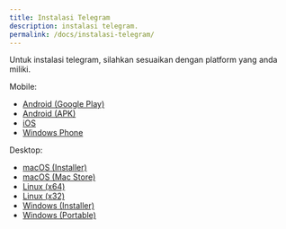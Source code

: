 ```yaml
---
title: Instalasi Telegram
description: instalasi telegram.
permalink: /docs/instalasi-telegram/
---
```


Untuk instalasi telegram, silahkan sesuaikan dengan platform yang anda miliki.

Mobile:
* [Android (Google Play)](https://telegram.org/dl/android)
* [Android (APK)](https://telegram.org/dl/android/apk)
* [iOS](https://telegram.org/dl/ios)
* [Windows Phone](https://telegram.org/dl/wp)

Desktop:
* [macOS (Installer)](https://telegram.org/dl/macos)
* [macOS (Mac Store)](https://telegram.org/dl/desktop/mac_store)
* [Linux (x64)](https://telegram.org/dl/desktop/linux)
* [Linux (x32)](https://telegram.org/dl/desktop/linux32)
* [Windows (Installer)](https://telegram.org/dl/desktop/win)
* [Windows (Portable)](https://telegram.org/dl/desktop/win)